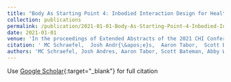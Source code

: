 ```yaml
---
title: "Body As Starting Point 4: Inbodied Interaction Design for Health Ownership."
collection: publications
permalink: /publication/2021-01-01-Body-As-Starting-Point-4-Inbodied-Interaction-Design-for-Health-Ownership
date: 2021-01-01
venue: 'In the proceedings of Extended Abstracts of the 2021 CHI Conference on Human Factors in Computing Systems'
citation: ' MC Schraefel,  Josh Andr{\&apos;e}s,  Aaron Tabor,  Scott Bateman,  Abby Wanyu,  Mike Jones,  Kai Kunze,  Elizabeth Murnane,  Steeven Villa, &quot;Body As Starting Point 4: Inbodied Interaction Design for Health Ownership..&quot; In the proceedings of Extended Abstracts of the 2021 CHI Conference on Human Factors in Computing Systems, 2021.'
authors: 'MC Schraefel, Josh Andres, Aaron Tabor, Scott Bateman, Abby Wanyu, Mike Jones, Kai Kunze, Elizabeth Murnane, Steeven Villa'
---
```

Use [Google Scholar](https://scholar.google.com/scholar?q=Body+As+Starting+Point+4:+Inbodied+Interaction+Design+for+Health+Ownership.){:target="_blank"} for full citation